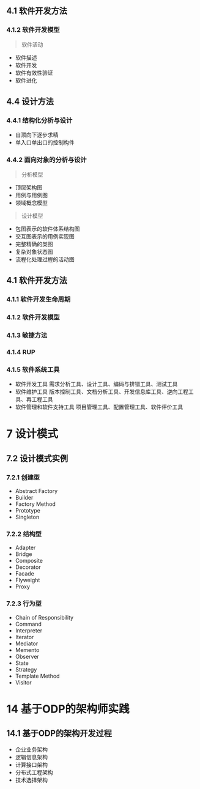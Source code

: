 
## 4.1 软件开发方法
### 4.1.2 软件开发模型
> 软件活动
* 软件描述
* 软件开发
* 软件有效性验证
* 软件进化

## 4.4 设计方法
### 4.4.1 结构化分析与设计
* 自顶向下逐步求精
* 单入口单出口的控制构件

### 4.4.2 面向对象的分析与设计
> 分析模型
* 顶层架构图
* 用例与用例图
* 领域概念模型

> 设计模型
* 包图表示的软件体系结构图
* 交互图表示的用例实现图
* 完整精确的类图
* 复杂对象状态图
* 流程化处理过程的活动图

## 4.1 软件开发方法
### 4.1.1 软件开发生命周期
### 4.1.2 软件开发模型
### 4.1.3 敏捷方法
### 4.1.4 RUP
### 4.1.5 软件系统工具
* 软件开发工具 需求分析工具、设计工具、编码与排错工具、测试工具
* 软件维护工具 版本控制工具、文档分析工具、开发信息库工具、逆向工程工具、再工程工具
* 软件管理和软件支持工具 项目管理工具、配置管理工具、软件评价工具

# 7 设计模式
## 7.2 设计模式实例
### 7.2.1 创建型
* Abstract Factory
* Builder
* Factory Method
* Prototype
* Singleton

### 7.2.2 结构型
* Adapter
* Bridge
* Composite
* Decorator
* Facade
* Flyweight
* Proxy

### 7.2.3 行为型
* Chain of Responsibility
* Command
* Interpreter
* Iterator
* Mediator
* Memento
* Observer
* State
* Strategy
* Template Method
* Visitor

# 14 基于ODP的架构师实践
## 14.1 基于ODP的架构开发过程
* 企业业务架构
* 逻辑信息架构
* 计算接口架构
* 分布式工程架构
* 技术选择架构